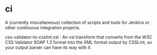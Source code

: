 ci
==

A (currently miscellaneous) collection of scripts and tools for Jenkins or other continuous integration projects.

css-validator-to-csslint.xsl
  : An xsl transform that converts from the W3C CSS Validator SOAP 1.2 format into the XML format output by CSSLint, so your output parser can have its way with it.
